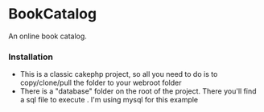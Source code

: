 BookCatalog
==========
An online book catalog. 

### Installation ###

- This is a classic cakephp project, so all you need to do is to copy/clone/pull the folder to your webroot folder
- There is a "database" folder on the root of the project. There you'll find a sql file to execute . I'm using mysql for this example 
